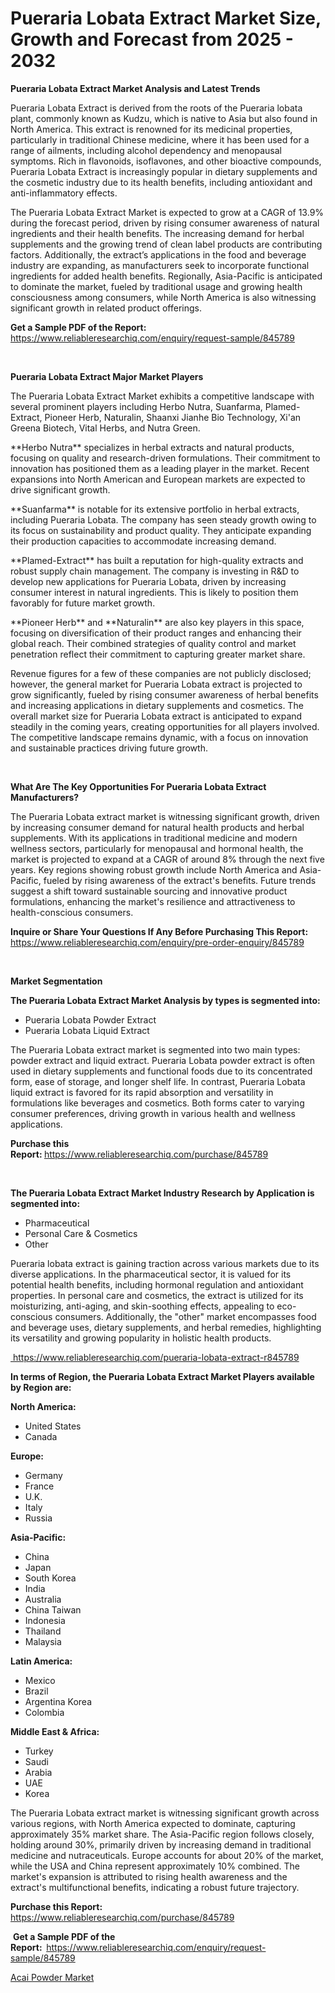 <p><h1>Pueraria Lobata Extract Market Size, Growth and Forecast from 2025 - 2032</h1></p><p><strong>Pueraria Lobata Extract Market Analysis and Latest Trends</strong></p>
<p><p>Pueraria Lobata Extract is derived from the roots of the Pueraria lobata plant, commonly known as Kudzu, which is native to Asia but also found in North America. This extract is renowned for its medicinal properties, particularly in traditional Chinese medicine, where it has been used for a range of ailments, including alcohol dependency and menopausal symptoms. Rich in flavonoids, isoflavones, and other bioactive compounds, Pueraria Lobata Extract is increasingly popular in dietary supplements and the cosmetic industry due to its health benefits, including antioxidant and anti-inflammatory effects.</p><p>The Pueraria Lobata Extract Market is expected to grow at a CAGR of 13.9% during the forecast period, driven by rising consumer awareness of natural ingredients and their health benefits. The increasing demand for herbal supplements and the growing trend of clean label products are contributing factors. Additionally, the extract’s applications in the food and beverage industry are expanding, as manufacturers seek to incorporate functional ingredients for added health benefits. Regionally, Asia-Pacific is anticipated to dominate the market, fueled by traditional usage and growing health consciousness among consumers, while North America is also witnessing significant growth in related product offerings.</p></p>
<p><strong>Get a Sample PDF of the Report:&nbsp;</strong> <a href="https://www.reliableresearchiq.com/enquiry/request-sample/845789?utm_campaign=3123&utm_medium=2&utm_source=Github&utm_content=ia&utm_term=01042025&utm_id=pueraria-lobata-extract">https://www.reliableresearchiq.com/enquiry/request-sample/845789</a></p>
<p>&nbsp;</p>
<p><strong>Pueraria Lobata Extract Major Market Players</strong></p>
<p><p>The Pueraria Lobata Extract Market exhibits a competitive landscape with several prominent players including Herbo Nutra, Suanfarma, Plamed-Extract, Pioneer Herb, Naturalin, Shaanxi Jianhe Bio Technology, Xi'an Greena Biotech, Vital Herbs, and Nutra Green.</p><p>**Herbo Nutra** specializes in herbal extracts and natural products, focusing on quality and research-driven formulations. Their commitment to innovation has positioned them as a leading player in the market. Recent expansions into North American and European markets are expected to drive significant growth.</p><p>**Suanfarma** is notable for its extensive portfolio in herbal extracts, including Pueraria Lobata. The company has seen steady growth owing to its focus on sustainability and product quality. They anticipate expanding their production capacities to accommodate increasing demand.</p><p>**Plamed-Extract** has built a reputation for high-quality extracts and robust supply chain management. The company is investing in R&D to develop new applications for Pueraria Lobata, driven by increasing consumer interest in natural ingredients. This is likely to position them favorably for future market growth.</p><p>**Pioneer Herb** and **Naturalin** are also key players in this space, focusing on diversification of their product ranges and enhancing their global reach. Their combined strategies of quality control and market penetration reflect their commitment to capturing greater market share.</p><p>Revenue figures for a few of these companies are not publicly disclosed; however, the general market for Pueraria Lobata extract is projected to grow significantly, fueled by rising consumer awareness of herbal benefits and increasing applications in dietary supplements and cosmetics. The overall market size for Pueraria Lobata extract is anticipated to expand steadily in the coming years, creating opportunities for all players involved. The competitive landscape remains dynamic, with a focus on innovation and sustainable practices driving future growth.</p></p>
<p>&nbsp;</p>
<p><strong>What Are The Key Opportunities For Pueraria Lobata Extract Manufacturers?</strong></p>
<p><p>The Pueraria Lobata extract market is witnessing significant growth, driven by increasing consumer demand for natural health products and herbal supplements. With its applications in traditional medicine and modern wellness sectors, particularly for menopausal and hormonal health, the market is projected to expand at a CAGR of around 8% through the next five years. Key regions showing robust growth include North America and Asia-Pacific, fueled by rising awareness of the extract's benefits. Future trends suggest a shift toward sustainable sourcing and innovative product formulations, enhancing the market's resilience and attractiveness to health-conscious consumers.</p></p>
<p><strong>Inquire or Share Your Questions If Any Before Purchasing This Report:</strong> <a href="https://www.reliableresearchiq.com/enquiry/pre-order-enquiry/845789?utm_campaign=3123&utm_medium=2&utm_source=Github&utm_content=ia&utm_term=01042025&utm_id=pueraria-lobata-extract">https://www.reliableresearchiq.com/enquiry/pre-order-enquiry/845789</a></p>
<p>&nbsp;</p>
<p><strong>Market Segmentation</strong></p>
<p><strong>The Pueraria Lobata Extract Market Analysis by types is segmented into:</strong></p>
<p><ul><li>Pueraria Lobata Powder Extract</li><li>Pueraria Lobata Liquid Extract</li></ul></p>
<p><p>The Pueraria Lobata extract market is segmented into two main types: powder extract and liquid extract. Pueraria Lobata powder extract is often used in dietary supplements and functional foods due to its concentrated form, ease of storage, and longer shelf life. In contrast, Pueraria Lobata liquid extract is favored for its rapid absorption and versatility in formulations like beverages and cosmetics. Both forms cater to varying consumer preferences, driving growth in various health and wellness applications.</p></p>
<p><strong>Purchase this Report:&nbsp;</strong><a href="https://www.reliableresearchiq.com/purchase/845789?utm_campaign=3123&utm_medium=2&utm_source=Github&utm_content=ia&utm_term=01042025&utm_id=pueraria-lobata-extract">https://www.reliableresearchiq.com/purchase/845789</a></p>
<p>&nbsp;</p>
<p><strong>The Pueraria Lobata Extract Market Industry Research by Application is segmented into:</strong></p>
<p><ul><li>Pharmaceutical</li><li>Personal Care & Cosmetics</li><li>Other</li></ul></p>
<p><p>Pueraria lobata extract is gaining traction across various markets due to its diverse applications. In the pharmaceutical sector, it is valued for its potential health benefits, including hormonal regulation and antioxidant properties. In personal care and cosmetics, the extract is utilized for its moisturizing, anti-aging, and skin-soothing effects, appealing to eco-conscious consumers. Additionally, the "other" market encompasses food and beverage uses, dietary supplements, and herbal remedies, highlighting its versatility and growing popularity in holistic health products.</p></p>
<p><a href="https://www.reliableresearchiq.com/pueraria-lobata-extract-r845789?utm_campaign=3123&utm_medium=2&utm_source=Github&utm_content=ia&utm_term=01042025&utm_id=pueraria-lobata-extract">&nbsp;https://www.reliableresearchiq.com/pueraria-lobata-extract-r845789</a></p>
<p><strong>In terms of Region, the Pueraria Lobata Extract Market Players available by Region are:</strong></p>
<p>
    <p> <strong> North America: </strong>
        <ul>
            <li>United States</li>
            <li>Canada</li>
        </ul>
        </p> 
    <p> <strong> Europe: </strong>
        <ul>
            <li>Germany</li>
            <li>France</li>
            <li>U.K.</li>
            <li>Italy</li>
            <li>Russia</li>
        </ul>
        </p> 
    <p> <strong> Asia-Pacific: </strong>
        <ul>
            <li>China</li>
            <li>Japan</li>
            <li>South Korea</li>
            <li>India</li>
            <li>Australia</li>
            <li>China Taiwan</li>
            <li>Indonesia</li>
            <li>Thailand</li>
            <li>Malaysia</li>
        </ul>
        </p> 
    <p> <strong> Latin America: </strong>
        <ul>
            <li>Mexico</li>
            <li>Brazil</li>
            <li>Argentina Korea</li>
            <li>Colombia</li>
        </ul>
        </p> 
    <p> <strong> Middle East & Africa: </strong>
        <ul>
            <li>Turkey</li>
            <li>Saudi</li>
            <li>Arabia</li>
            <li>UAE</li>
            <li>Korea</li>
        </ul>
    </p>
    </p>
<p><p>The Pueraria Lobata extract market is witnessing significant growth across various regions, with North America expected to dominate, capturing approximately 35% market share. The Asia-Pacific region follows closely, holding around 30%, primarily driven by increasing demand in traditional medicine and nutraceuticals. Europe accounts for about 20% of the market, while the USA and China represent approximately 10% combined. The market's expansion is attributed to rising health awareness and the extract's multifunctional benefits, indicating a robust future trajectory.</p></p>
<p><strong>Purchase this Report: </strong><a href="https://www.reliableresearchiq.com/purchase/845789?utm_campaign=3123&utm_medium=2&utm_source=Github&utm_content=ia&utm_term=01042025&utm_id=pueraria-lobata-extract">https://www.reliableresearchiq.com/purchase/845789</a></p>
<p>&nbsp;<strong>Get a Sample PDF of the Report:&nbsp;&nbsp;</strong><a href="https://www.reliableresearchiq.com/enquiry/request-sample/845789?utm_campaign=3123&utm_medium=2&utm_source=Github&utm_content=ia&utm_term=01042025&utm_id=pueraria-lobata-extract">https://www.reliableresearchiq.com/enquiry/request-sample/845789</a></p>
<p><strong></strong></p>
<p><p><a href="https://github.com/lynlynyusay/Market-Research-Report-List-1/blob/main/acai-powder-market.md?utm_campaign=3123&utm_medium=2&utm_source=Github&utm_content=ia&utm_term=01042025&utm_id=pueraria-lobata-extract">Acai Powder Market</a></p></p>